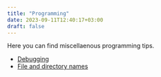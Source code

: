 ```yaml
---
title: "Programming"
date: 2023-09-11T12:40:17+03:00
draft: false
---
```


Here you can find miscellaenous programming tips.

* [Debugging](/programming/debugging/)
* [File and directory names](/programming/filenames/)
